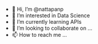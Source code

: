 - 👋 Hi, I’m @nattapanp
- 👀 I’m interested in Data Science
- 🌱 I’m currently learning APIs
- 💞️ I’m looking to collaborate on ...
- 📫 How to reach me ...

<!---
nattapanp/nattapanp is a ✨ special ✨ repository because its `README.md` (this file) appears on your GitHub profile.
You can click the Preview link to take a look at your changes.
--->
